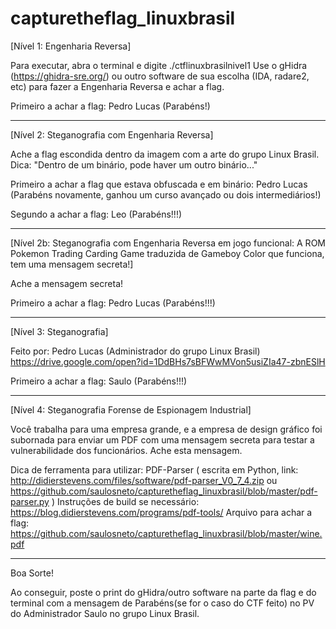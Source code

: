 # capturetheflag_linuxbrasil
[Nível 1: Engenharia Reversa]

Para executar, abra o terminal e digite ./ctflinuxbrasilnivel1 Use o gHidra (https://ghidra-sre.org/) ou outro software de sua escolha (IDA, radare2, etc) para fazer a Engenharia Reversa e achar a flag.

Primeiro a achar a flag: Pedro Lucas (Parabéns!)

---

[Nível 2: Steganografia com Engenharia Reversa]

Ache a flag escondida dentro da imagem com a arte do grupo Linux Brasil. Dica: "Dentro de um binário, pode haver um outro binário..."

Primeiro a achar a flag que estava obfuscada e em binário: Pedro Lucas (Parabéns novamente, ganhou um curso avançado ou dois intermediários!)

Segundo a achar a flag: Leo (Parabéns!!!)

---

[Nível 2b: Steganografia com Engenharia Reversa em jogo funcional: A ROM Pokemon Trading Carding Game traduzida de Gameboy Color que funciona, tem uma mensagem secreta!]

Ache a mensagem secreta!

Primeiro a achar a flag: Pedro Lucas (Parabéns!!!)

---

[Nível 3: Steganografia]

Feito por: Pedro Lucas (Administrador do grupo Linux Brasil)
https://drive.google.com/open?id=1DdBHs7sBFWwMVon5usiZIa47-zbnESlH

Primeiro a achar a flag: Saulo (Parabéns!!!)

---

[Nível 4: Steganografia Forense de Espionagem Industrial]

Você trabalha para uma empresa grande, e a empresa de design gráfico foi subornada para enviar um PDF com uma mensagem secreta para testar a vulnerabilidade dos funcionários. Ache esta mensagem.

Dica de ferramenta para utilizar: PDF-Parser ( escrita em Python, link: http://didierstevens.com/files/software/pdf-parser_V0_7_4.zip ou https://github.com/saulosneto/capturetheflag_linuxbrasil/blob/master/pdf-parser.py )
Instruções de build se necessário: https://blog.didierstevens.com/programs/pdf-tools/
Arquivo para achar a flag: https://github.com/saulosneto/capturetheflag_linuxbrasil/blob/master/wine.pdf

---

Boa Sorte!

Ao conseguir, poste o print do gHidra/outro software na parte da flag e do terminal com a mensagem de Parabéns(se for o caso do CTF feito) no PV do Administrador Saulo no grupo Linux Brasil.
